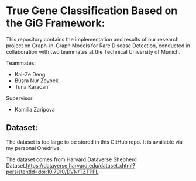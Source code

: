 # True Gene Classification Based on the GiG Framework:
This repository contains the implementation and results of our research project on Graph-in-Graph Models for Rare Disease Detection, conducted in collaboration with two teammates at the Technical University of Munich.

Teammates:
* Kai-Ze Deng
* Büşra Nur Zeybek
* Tuna Karacan

Supervisor:
* Kamilia Zaripova

## Dataset:
The dataset is too large to be stored in this GitHub repo. It is available via my personal Onedrive.

The dataset comes from Harvard Dataverse Shepherd Dataset.https://dataverse.harvard.edu/dataset.xhtml?persistentId=doi:10.7910/DVN/TZTPFL

